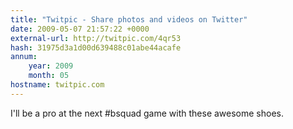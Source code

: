 ```yaml
---
title: "Twitpic - Share photos and videos on Twitter"
date: 2009-05-07 21:57:22 +0000
external-url: http://twitpic.com/4qr53
hash: 31975d3a1d00d639488c01abe44acafe
annum:
    year: 2009
    month: 05
hostname: twitpic.com
---
```


I'll be a pro at the next #bsquad game with these awesome shoes.  
